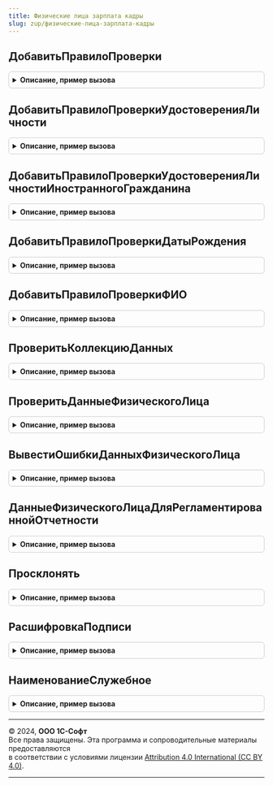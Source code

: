 ```yaml
---
title: Физические лица зарплата кадры
slug: zup/физические-лица-зарплата-кадры
---
```



## ДобавитьПравилоПроверки
<details style="margin: 1em 0; padding: 0.5em; border: 1px solid #ccc; border-radius: 6px;">

<summary style="font-weight: bold; cursor: pointer;">Описание, пример вызова</summary>

```bsl

// Добавляет в коллекцию описание проверяемых данных.
//
// Параметры:
//		КоллекцияПравил - Массив, если передано Неопределено будет создан массив.
//		ПравилоПроверки - Строка, идентификатор правила проверки
//						доступные идентификаторы:
//							ИНН
//							СНИЛС
//							МестоРождения
//							Адрес
//		ПутьКДанным - Строка
//		ПредставлениеПроверяемогоЭлемента - Строка
//		ОбязательноКЗаполнению - Булево, по умолчанию Ложь.
//
Процедура ДобавитьПравилоПроверки(КоллекцияПравил, ПравилоПроверки, ПутьКДанным, ПредставлениеПроверяемогоЭлемента, ОбязательноКЗаполнению = Ложь) Экспорт
```

Пример вызова
```bsl
ФизическиеЛицаЗарплатаКадры.ДобавитьПравилоПроверки(КоллекцияПравил, ПравилоПроверки, ПутьКДанным, ПредставлениеПроверяемогоЭлемента, ОбязательноКЗаполнению);
```
</details>

## ДобавитьПравилоПроверкиУдостоверенияЛичности
<details style="margin: 1em 0; padding: 0.5em; border: 1px solid #ccc; border-radius: 6px;">

<summary style="font-weight: bold; cursor: pointer;">Описание, пример вызова</summary>

```bsl

// Добавляет в коллекцию описание правил с идентификатором "УдостоверениеЛичности", для проверки документа,
// удостоверяющего личность.
// Описание одноименных параметров, см. ДобавитьПравилоПроверки.
//
// Параметры:
//		ПутьКДаннымСерииДокумента
//		ПутьКДаннымНомераДокумента
//		ПутьКДаннымДатыВыдачиДокумента
//      ПутьКДаннымКемВыданДокумент
//		ПроверятьДопустимыеВидыДокументовФНС - булево - определяет необходимость проверки виды документа с точки зрения ФНС.
//
Процедура ДобавитьПравилоПроверкиУдостоверенияЛичности(КоллекцияПравил, ПутьКДаннымВидДокумента, ПутьКДаннымСерииДокумента, ПутьКДаннымНомераДокумента, ПутьКДаннымДатыВыдачиДокумента, ПутьКДаннымКемВыданДокумент, ПредставлениеПроверяемогоЭлемента, ОбязательноКЗаполнению = Ложь, ПроверятьДопустимыеВидыДокументовФНС = Ложь, ПроверятьКемВыданДатаВыдачи = Истина) Экспорт
```

Пример вызова
```bsl
ФизическиеЛицаЗарплатаКадры.ДобавитьПравилоПроверкиУдостоверенияЛичности(КоллекцияПравил, ПутьКДаннымВидДокумента, ПутьКДаннымСерииДокумента, ПутьКДаннымНомераДокумента, ПутьКДаннымДатыВыдачиДокумента, ПутьКДаннымКемВыданДокумент, ПредставлениеПроверяемогоЭлемента, ОбязательноКЗаполнению, ПроверятьДопустимыеВидыДокументовФНС, ПроверятьКемВыданДатаВыдачи);
```
</details>

## ДобавитьПравилоПроверкиУдостоверенияЛичностиИностранногоГражданина
<details style="margin: 1em 0; padding: 0.5em; border: 1px solid #ccc; border-radius: 6px;">

<summary style="font-weight: bold; cursor: pointer;">Описание, пример вызова</summary>

```bsl

// Добавляет в коллекцию описание правил с идентификатором "УдостоверениеЛичностиИностранногоГражданина", для проверки документа,
// удостоверяющего личность.
// Описание одноименных параметров, см. ДобавитьПравилоПроверки.
//
// Параметры:
//		ПутьКДаннымСерииДокумента
//		ПутьКДаннымНомераДокумента
//		ПутьКДаннымДатыВыдачиДокумента
//      ПутьКДаннымКемВыданДокумент
//		ПроверятьДопустимыеВидыДокументовФНС - булево - определяет необходимость проверки виды документа с точки зрения ФНС.
//
Процедура ДобавитьПравилоПроверкиУдостоверенияЛичностиИностранногоГражданина(КоллекцияПравил, ПутьКДаннымВидДокумента, Экспорт
```

Пример вызова
```bsl
ФизическиеЛицаЗарплатаКадры.ДобавитьПравилоПроверкиУдостоверенияЛичностиИностранногоГражданина(КоллекцияПравил, ПутьКДаннымВидДокумента, );
```
</details>

## ДобавитьПравилоПроверкиДатыРождения
<details style="margin: 1em 0; padding: 0.5em; border: 1px solid #ccc; border-radius: 6px;">

<summary style="font-weight: bold; cursor: pointer;">Описание, пример вызова</summary>

```bsl

// Добавляет в коллекцию описание правил с идентификатором "ДатаРождения", для проверки даты рождения.
// Описание одноименных параметров, см. ДобавитьПравилоПроверки.
//
// Параметры:
//		ДатаПроверки
//
Процедура ДобавитьПравилоПроверкиДатыРождения(КоллекцияПравил, ПутьКДанным, ПредставлениеПроверяемогоЭлемента, ДатаПроверки, ОбязательноКЗаполнению = Ложь) Экспорт
```

Пример вызова
```bsl
ФизическиеЛицаЗарплатаКадры.ДобавитьПравилоПроверкиДатыРождения(КоллекцияПравил, ПутьКДанным, ПредставлениеПроверяемогоЭлемента, ДатаПроверки, ОбязательноКЗаполнению);
```
</details>

## ДобавитьПравилоПроверкиФИО
<details style="margin: 1em 0; padding: 0.5em; border: 1px solid #ccc; border-radius: 6px;">

<summary style="font-weight: bold; cursor: pointer;">Описание, пример вызова</summary>

```bsl

// Добавляет в коллекцию описание правил с идентификатором "ФИО", для проверки заполненности фамилии, имени, отчества.
// Описание одноименных параметров, см. ДобавитьПравилоПроверки.
//
// Параметры:
//		ПутьКДаннымФамилия
//		ПутьКДаннымИмя
//		ПутьКДаннымОтчество
//		ПутьКДаннымСтраныГражданства
//
Процедура ДобавитьПравилоПроверкиФИО(КоллекцияПравил, ПутьКДаннымФамилия, ПутьКДаннымИмя, ПутьКДаннымОтчество, ПутьКДаннымСтраныГражданства, ПредставлениеПроверяемогоЭлемента) Экспорт
```

Пример вызова
```bsl
ФизическиеЛицаЗарплатаКадры.ДобавитьПравилоПроверкиФИО(КоллекцияПравил, ПутьКДаннымФамилия, ПутьКДаннымИмя, ПутьКДаннымОтчество, ПутьКДаннымСтраныГражданства, ПредставлениеПроверяемогоЭлемента) 
```
</details>

## ПроверитьКоллекциюДанных
<details style="margin: 1em 0; padding: 0.5em; border: 1px solid #ccc; border-radius: 6px;">

<summary style="font-weight: bold; cursor: pointer;">Описание, пример вызова</summary>

```bsl

// Проверяет заполнение коллекции данных физических лиц, заполняет коллекцию ошибок.
//
// Параметры:
//		КоллекцияДанныхФизическихЛиц - коллекция данных (массив структур, таблица значений).
//		ПравилаПроверки - массив, описаний правил проверки.
//		Ошибки - массив, описаний найденных ошибок.
//		Отказ
//
Процедура ПроверитьКоллекциюДанных(КоллекцияДанныхФизическихЛиц, ПравилаПроверки, Ошибки, Отказ = Ложь) Экспорт
```

Пример вызова
```bsl
ФизическиеЛицаЗарплатаКадры.ПроверитьКоллекциюДанных(КоллекцияДанныхФизическихЛиц, ПравилаПроверки, Ошибки, Отказ);
```
</details>

## ПроверитьДанныеФизическогоЛица
<details style="margin: 1em 0; padding: 0.5em; border: 1px solid #ccc; border-radius: 6px;">

<summary style="font-weight: bold; cursor: pointer;">Описание, пример вызова</summary>

```bsl

// Проверяет заполнение данных физического лица, заполняет коллекцию ошибок.
//
// Параметры:
//		ДанныеФизическогоЛица
//		Ошибки
//		Отказ
//		НомерСтроки
//		ТолькоДляИностранныхГраждан
//
Процедура ПроверитьДанныеФизическогоЛица(ДанныеФизическогоЛица, ПравилаПроверки, Ошибки, Отказ = Ложь, Экспорт
```

Пример вызова
```bsl
ФизическиеЛицаЗарплатаКадры.ПроверитьДанныеФизическогоЛица(ДанныеФизическогоЛица, ПравилаПроверки, Ошибки, Отказ, );
```
</details>

## ВывестиОшибкиДанныхФизическогоЛица
<details style="margin: 1em 0; padding: 0.5em; border: 1px solid #ccc; border-radius: 6px;">

<summary style="font-weight: bold; cursor: pointer;">Описание, пример вызова</summary>

```bsl

// Выводит в окно сообщений ошибки проверки данных физических лиц.
//
// Параметры:
//		Ошибки - Соответствие массива описания ошибок физическим лицам.
//		Отказ
//
Процедура ВывестиОшибкиДанныхФизическогоЛица(Ошибки, Отказ = Ложь) Экспорт
```

Пример вызова
```bsl
ФизическиеЛицаЗарплатаКадры.ВывестиОшибкиДанныхФизическогоЛица(Ошибки, Отказ);
```
</details>

## ДанныеФизическогоЛицаДляРегламентированнойОтчетности
<details style="margin: 1em 0; padding: 0.5em; border: 1px solid #ccc; border-radius: 6px;">

<summary style="font-weight: bold; cursor: pointer;">Описание, пример вызова</summary>

```bsl

// См. РегламентированнаяОтчетностьПереопределяемый.ПолучитьСведенияОФизЛице.
Функция ДанныеФизическогоЛицаДляРегламентированнойОтчетности(ФизическоеЛицо, ИменаПолейБРО, ДатаЗначения) Экспорт
```

Пример вызова
```bsl
Результат = ФизическиеЛицаЗарплатаКадры.ДанныеФизическогоЛицаДляРегламентированнойОтчетности(ФизическоеЛицо, ИменаПолейБРО, ДатаЗначения) 
```
</details>

## Просклонять
<details style="margin: 1em 0; padding: 0.5em; border: 1px solid #ccc; border-radius: 6px;">

<summary style="font-weight: bold; cursor: pointer;">Описание, пример вызова</summary>

```bsl

// Склоняет переданные фамилию, имя, отчество.
// Возвращает признак, выполнено ли склонение.
// Параметры:
//   ФИО   - Строка - ФИО в именительном падеже.
//   Падеж - Число  - Падеж, в который необходимо поставить ФИО:
//                    1 - Именительный
//                    2 - Родительный
//                    3 - Дательный
//                    4 - Винительный
//                    5 - Творительный
//                    6 - Предложный.
//   Результат - Строка - возвращаемый результат склонения.
//   Пол - ПеречислениеСсылка.ПолФизическогоЛица - Пол физического лица, необязательный.
//       - Число - 1 - мужской, 2 - женский.
//
// Возвращаемое значение:
//  Булево - Истина, если удалось просклонять ФИО
//
Функция Просклонять(Знач ФИО, Знач Падеж, Результат, Знач Пол = Неопределено, СсылкаНаОбъект = Неопределено) Экспорт
```

Пример вызова
```bsl
Результат = ФизическиеЛицаЗарплатаКадры.Просклонять(ФИО, Падеж, Результат, Пол, СсылкаНаОбъект);
```
</details>

## РасшифровкаПодписи
<details style="margin: 1em 0; padding: 0.5em; border: 1px solid #ccc; border-radius: 6px;">

<summary style="font-weight: bold; cursor: pointer;">Описание, пример вызова</summary>

```bsl

// Возвращает представление ФИО, для заполнения расшифровки подписи в виде "И. О. Фамилия".
//
// Параметры:
//		ФИОПолные	- Строка
//					- Структура
//						* Фамилия	- Строка
//						* Имя		- Строка
//						* Отчество	- Строка
//						* Инициалы	- Строка
//
// Возвращаемое значение:
//		Строка
//
Функция РасшифровкаПодписи(Знач ФИОПолные) Экспорт
```

Пример вызова
```bsl
Результат = ФизическиеЛицаЗарплатаКадры.РасшифровкаПодписи(ФИОПолные) 
```
</details>

## НаименованиеСлужебное
<details style="margin: 1em 0; padding: 0.5em; border: 1px solid #ccc; border-radius: 6px;">

<summary style="font-weight: bold; cursor: pointer;">Описание, пример вызова</summary>

```bsl

// Возвращает служебное наименование.
//
// Параметры:
//  Наименование - Строка
//
// Возвращаемое значение:
//  Строка
Функция НаименованиеСлужебное(Наименование) Экспорт
```

Пример вызова
```bsl
Результат = ФизическиеЛицаЗарплатаКадры.НаименованиеСлужебное(Наименование) 
```
</details>

---

© 2024, **ООО 1С-Софт**  
Все права защищены. Эта программа и сопроводительные материалы предоставляются  
в соответствии с условиями лицензии [Attribution 4.0 International (CC BY 4.0)](https://creativecommons.org/licenses/by/4.0/legalcode).

---
